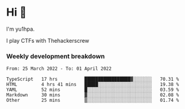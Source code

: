 # Hi 👋

I'm yu1hpa.

I play CTFs with Thehackerscrew

### Weekly development breakdown

<!--START_SECTION:waka-->

```text
From: 25 March 2022 - To: 01 April 2022

TypeScript   17 hrs          █████████████████▓░░░░░░░   70.31 %
HTML         4 hrs 41 mins   █████░░░░░░░░░░░░░░░░░░░░   19.38 %
YAML         52 mins         █░░░░░░░░░░░░░░░░░░░░░░░░   03.59 %
Markdown     30 mins         ▓░░░░░░░░░░░░░░░░░░░░░░░░   02.08 %
Other        25 mins         ▒░░░░░░░░░░░░░░░░░░░░░░░░   01.74 %
```

<!--END_SECTION:waka-->

